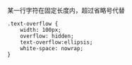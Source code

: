 某一行字符在固定长度内，超过省略号代替
```
.text-overflow {
    width: 100px;
    overflow: hidden;
    text-overflow:ellipsis;
    white-space: nowrap;
}
```
